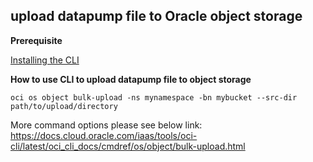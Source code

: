 ## upload datapump file to Oracle object storage

**Prerequisite**

[Installing the CLI](https://docs.cloud.oracle.com/iaas/Content/API/SDKDocs/cliinstall.htm)

**How to use CLI to upload datapump file to object storage**

```
oci os object bulk-upload -ns mynamespace -bn mybucket --src-dir path/to/upload/directory
```

More command options please see below link:
https://docs.cloud.oracle.com/iaas/tools/oci-cli/latest/oci_cli_docs/cmdref/os/object/bulk-upload.html
